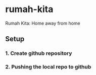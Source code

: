 # rumah-kita
Rumah Kita: Home away from home

## Setup 

### 1. Create github repository

### 2. Pushing the local repo to github